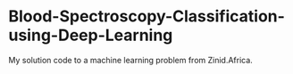 # Blood-Spectroscopy-Classification-using-Deep-Learning
My solution code to a machine learning problem from Zinid.Africa.
